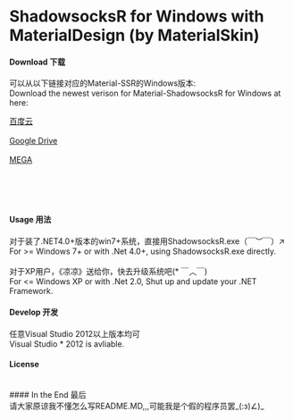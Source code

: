 ShadowsocksR for Windows with MaterialDesign (by MaterialSkin)
======================

#### Download 下载
可以从以下链接对应的Material-SSR的Windows版本:<br>
Download the newest verison for Material-ShadowsocksR for Windows at here:

[百度云](https://pan.baidu.com/s/1tAUEpySRf5MXEqCP3GxmLg)<br><br>
[Google Drive](https://drive.google.com/open?id=1j01XAVuv_0ymSfpBJQepH11S-FsxdL3l)<br><br>
[MEGA](https://mega.nz/#!GqIhUKxJ!o7b51CDJMgRr3-mgUEMDEzFkx9hZgLccX-v0GrWEtSE)<br><br>
<br><br><br>

#### Usage 用法
对于装了.NET4.0+版本的win7+系统，直接用ShadowsocksR.exe（￣︶￣）↗<br>
For >= Windows 7+ or with .Net 4.0+, using ShadowsocksR.exe directly.
<br><br>
对于XP用户，《凉凉》送给你，快去升级系统吧(* ￣︿￣)<br>
For <= Windows XP or with .Net 2.0, Shut up and update your .NET Framework.
<br>
#### Develop 开发<br>
任意Visual Studio 2012以上版本均可<br>
Visual Studio * 2012 is avliable.
<br>
#### License<br>
<br>
#### In the End 最后<br>
请大家原谅我不懂怎么写README.MD,,,可能我是个假的程序员罢_(:з)∠)_
